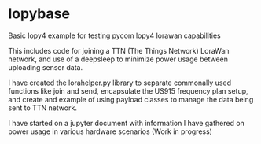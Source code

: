 # lopybase
Basic lopy4 example for testing pycom lopy4 lorawan capabilities

This includes code for joining a TTN (The Things Network) LoraWan network, and use of a deepsleep to minimize power usage between uploading sensor data. 

I have created the lorahelper.py library to separate commonally used functions like join and send,
encapsulate the US915 frequency plan setup, and create and example of using payload classes to manage the data being sent to TTN network.

I have started on a jupyter document with information I have gathered on power usage in various hardware scenarios (Work in progress)

